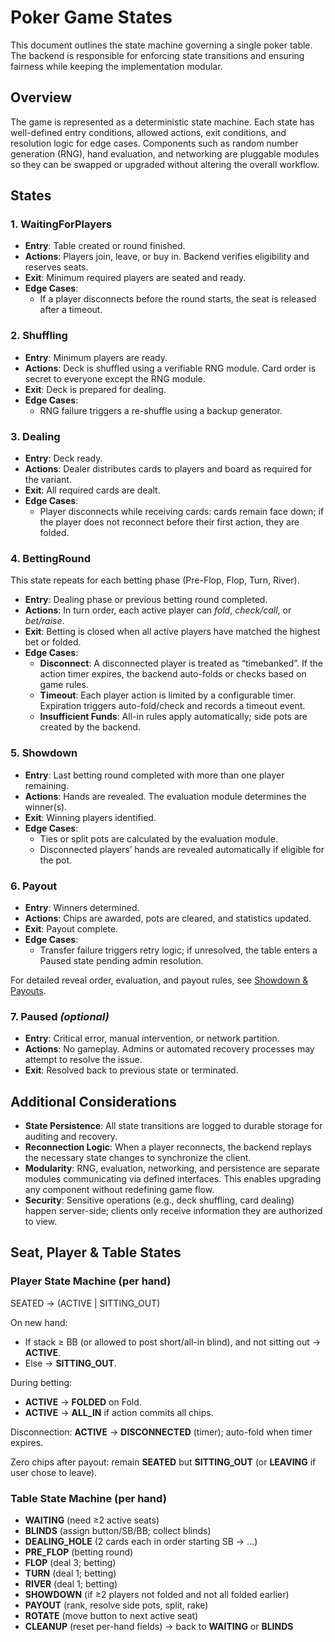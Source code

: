 # Poker Game States

This document outlines the state machine governing a single poker table. The backend is responsible for enforcing state transitions and ensuring fairness while keeping the implementation modular.

## Overview

The game is represented as a deterministic state machine. Each state has well-defined entry conditions, allowed actions, exit conditions, and resolution logic for edge cases. Components such as random number generation (RNG), hand evaluation, and networking are pluggable modules so they can be swapped or upgraded without altering the overall workflow.

## States

### 1. **WaitingForPlayers**

- **Entry**: Table created or round finished.
- **Actions**: Players join, leave, or buy in. Backend verifies eligibility and reserves seats.
- **Exit**: Minimum required players are seated and ready.
- **Edge Cases**:
  - If a player disconnects before the round starts, the seat is released after a timeout.

### 2. **Shuffling**

- **Entry**: Minimum players are ready.
- **Actions**: Deck is shuffled using a verifiable RNG module. Card order is secret to everyone except the RNG module.
- **Exit**: Deck is prepared for dealing.
- **Edge Cases**:
  - RNG failure triggers a re-shuffle using a backup generator.

### 3. **Dealing**

- **Entry**: Deck ready.
- **Actions**: Dealer distributes cards to players and board as required for the variant.
- **Exit**: All required cards are dealt.
- **Edge Cases**:
  - Player disconnects while receiving cards: cards remain face down; if the player does not reconnect before their first action, they are folded.

### 4. **BettingRound**

This state repeats for each betting phase (Pre-Flop, Flop, Turn, River).

- **Entry**: Dealing phase or previous betting round completed.
- **Actions**: In turn order, each active player can _fold_, _check/call_, or _bet/raise_.
- **Exit**: Betting is closed when all active players have matched the highest bet or folded.
- **Edge Cases**:
  - **Disconnect**: A disconnected player is treated as “timebanked”. If the action timer expires, the backend auto-folds or checks based on game rules.
  - **Timeout**: Each player action is limited by a configurable timer. Expiration triggers auto-fold/check and records a timeout event.
  - **Insufficient Funds**: All-in rules apply automatically; side pots are created by the backend.

### 5. **Showdown**

- **Entry**: Last betting round completed with more than one player remaining.
- **Actions**: Hands are revealed. The evaluation module determines the winner(s).
- **Exit**: Winning players identified.
- **Edge Cases**:
  - Ties or split pots are calculated by the evaluation module.
  - Disconnected players’ hands are revealed automatically if eligible for the pot.

### 6. **Payout**

- **Entry**: Winners determined.
- **Actions**: Chips are awarded, pots are cleared, and statistics updated.
- **Exit**: Payout complete.
- **Edge Cases**:
  - Transfer failure triggers retry logic; if unresolved, the table enters a Paused state pending admin resolution.

For detailed reveal order, evaluation, and payout rules, see [Showdown & Payouts](./showdown-payouts.md).

### 7. **Paused** _(optional)_

- **Entry**: Critical error, manual intervention, or network partition.
- **Actions**: No gameplay. Admins or automated recovery processes may attempt to resolve the issue.
- **Exit**: Resolved back to previous state or terminated.

## Additional Considerations

- **State Persistence**: All state transitions are logged to durable storage for auditing and recovery.
- **Reconnection Logic**: When a player reconnects, the backend replays the necessary state changes to synchronize the client.
- **Modularity**: RNG, evaluation, networking, and persistence are separate modules communicating via defined interfaces. This enables upgrading any component without redefining game flow.
- **Security**: Sensitive operations (e.g., deck shuffling, card dealing) happen server-side; clients only receive information they are authorized to view.

## Seat, Player & Table States

### Player State Machine (per hand)

SEATED → (ACTIVE | SITTING_OUT)

On new hand:

- If stack ≥ BB (or allowed to post short/all-in blind), and not sitting out → **ACTIVE**.
- Else → **SITTING_OUT**.

During betting:

- **ACTIVE** → **FOLDED** on Fold.
- **ACTIVE** → **ALL_IN** if action commits all chips.

Disconnection: **ACTIVE** → **DISCONNECTED** (timer); auto-fold when timer expires.

Zero chips after payout: remain **SEATED** but **SITTING_OUT** (or **LEAVING** if user chose to leave).

### Table State Machine (per hand)

- **WAITING** (need ≥2 active seats)
- **BLINDS** (assign button/SB/BB; collect blinds)
- **DEALING_HOLE** (2 cards each in order starting SB → …)
- **PRE_FLOP** (betting round)
- **FLOP** (deal 3; betting)
- **TURN** (deal 1; betting)
- **RIVER** (deal 1; betting)
- **SHOWDOWN** (if ≥2 players not folded and not all folded earlier)
- **PAYOUT** (rank, resolve side pots, split, rake)
- **ROTATE** (move button to next active seat)
- **CLEANUP** (reset per-hand fields) → back to **WAITING** or **BLINDS**
